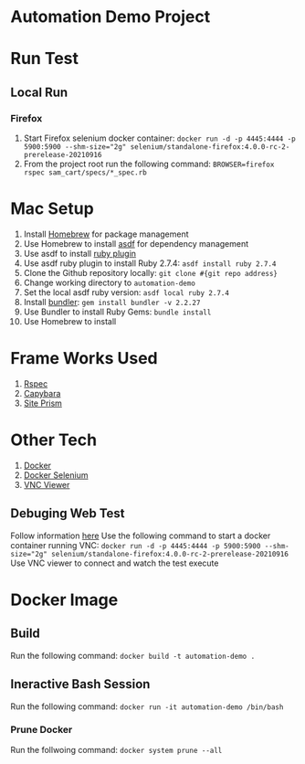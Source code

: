 # Automation Demo Project

# Run Test
## Local Run
### Firefox
1. Start Firefox selenium docker container: `docker run -d -p 4445:4444 -p 5900:5900 --shm-size="2g" selenium/standalone-firefox:4.0.0-rc-2-prerelease-20210916`
2. From the project root run the following command: `BROWSER=firefox rspec sam_cart/specs/*_spec.rb`

# Mac Setup
1. Install [Homebrew](https://brew.sh/) for package management
2. Use Homebrew to install [asdf](https://asdf-vm.com/guide/getting-started.html#_1-install-dependencies) for dependency management
3. Use asdf to install [ruby plugin](https://github.com/asdf-vm/asdf-ruby)
4. Use asdf ruby plugin to install Ruby 2.7.4: `asdf install ruby 2.7.4`
5. Clone the Github repository locally: `git clone #{git repo address}`
6. Change working directory to `automation-demo`
7. Set the local asdf ruby version: `asdf local ruby 2.7.4`
8. Install [bundler](https://bundler.io/): `gem install bundler -v 2.2.27`
9. Use Bundler to install Ruby Gems: `bundle install`
10. Use Homebrew to install 

# Frame Works Used
1. [Rspec](https://rspec.info/documentation/)
2. [Capybara](https://github.com/teamcapybara/capybara)
3. [Site Prism](https://github.com/site-prism/site_prism)

# Other Tech
1. [Docker](https://www.docker.com/)
2. [Docker Selenium](https://github.com/SeleniumHQ/docker-selenium)
3. [VNC Viewer](https://www.realvnc.com/en/connect/download/viewer/)

## Debuging Web Test
Follow information [here](https://github.com/SeleniumHQ/docker-selenium#debugging)
Use the following command to start a docker container running VNC: 
`docker run -d -p 4445:4444 -p 5900:5900 --shm-size="2g" selenium/standalone-firefox:4.0.0-rc-2-prerelease-20210916`
Use VNC viewer to connect and watch the test execute

# Docker Image

## Build
Run the following command: `docker build -t automation-demo .`

## Ineractive Bash Session
Run the following command: `docker run -it automation-demo /bin/bash`

### Prune Docker
Run the follwoing command: `docker system prune --all`